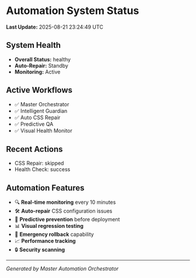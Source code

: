 # Automation System Status

**Last Update:** 2025-08-21 23:24:49 UTC

## System Health
- **Overall Status:** healthy
- **Auto-Repair:** Standby
- **Monitoring:** Active

## Active Workflows
- ✅ Master Orchestrator
- ✅ Intelligent Guardian  
- ✅ Auto CSS Repair
- ✅ Predictive QA
- ✅ Visual Health Monitor

## Recent Actions
- CSS Repair: skipped
- Health Check: success

## Automation Features
- 🔍 **Real-time monitoring** every 10 minutes
- 🛠️ **Auto-repair** CSS configuration issues
- 🎯 **Predictive prevention** before deployment
- 📊 **Visual regression testing** 
- 🚨 **Emergency rollback** capability
- 📈 **Performance tracking**
- 🔒 **Security scanning**

---
*Generated by Master Automation Orchestrator*
